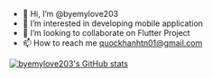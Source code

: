 - 👋 Hi, I’m @byemylove203
- 👀 I’m interested in developing mobile application
- 💞️ I’m looking to collaborate on Flutter Project
- 📫 How to reach me quockhanhtn01@gmail.com

[![byemylove203's GitHub stats](https://github-readme-stats.vercel.app/api?username=byemylove203)](https://github.com/byemylove203/github-readme-stats)

<!---
byemylove203/byemylove203 is a ✨ special ✨ repository because its `README.md` (this file) appears on your GitHub profile.
You can click the Preview link to take a look at your changes.
--->

